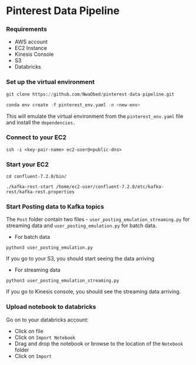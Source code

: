 # Pinterest Data Pipeline

### Requirements
- AWS account
- EC2 Instance
- Kinesis Console
- S3
- Databricks


### Set up the virtual environment

```python
git clone https://github.com/NwaObed/pinterest-data-pipeline.git

conda env create -f pinterest_env.yaml -n <new-env>
```
This will emulate the virtual environment from the `pinterest_env.yaml` file and install the `dependencies.`

### Connect to your EC2
```ssh -i <key-pair-name> ec2-user@<public-dns> ```

### Start your EC2
```
cd confluent-7.2.0/bin/

./kafka-rest-start /home/ec2-user/confluent-7.2.0/etc/kafka-rest/kafka-rest.properties
```
### Start Posting data to Kafka topics
The `Post` folder contain two files - `user_posting_emulation_streaming.py` for streaming data and `user_posting_emulation.py` for batch data.
- For batch data
```
python3 user_posting_emulation.py
```
If you go to your S3, you should start seeing the data arriving

- For streaming data
```
python3 user_posting_emulation_streaming.py
```
If you go to Kinesis console, you should see the streaming data arriving.

### Upload notebook to databricks
Go on to your databricks account:
- Click on file
- Click on `Import Notebook`
- Drag and drop the notebook or browse to the location of the `Notebook` folder
- Click on `Import`